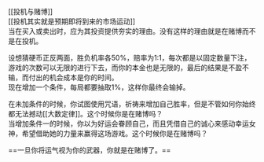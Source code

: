 [[投机与赌博]]  
[[投机其实就是预期即将到来的市场运动]]  
当在买入或卖出时，应为其投资提供夯实的理由。没有这样的理由就是在赌博而不是在投机。  

设想猜硬币正反两面，胜负机率各50%，赔率为1:1，每次都是以固定数量下注，游戏的次数可以无限的进行下去，而你的本金也是无限的，最后的结果是不盈不输，而付出的机会成本是你的时间。  
现在增加一个条件，每局都要抽取1%，这样你最终会输掉。

在未加条件的时候，你试图使用咒语，祈祷来增加自己胜率，但是不管如何你始终都无法撼动[[大数定律]]。这个时候你是在赌博吗？  
当增加条件一的时候，你以为好运会眷顾自己，而且凭借自己的诚心来感动幸运女神，希望借助她的力量来赢得这场游戏。这个时候你是在赌博吗？

==一旦你将运气视为你的武器，你就是在赌博了。==